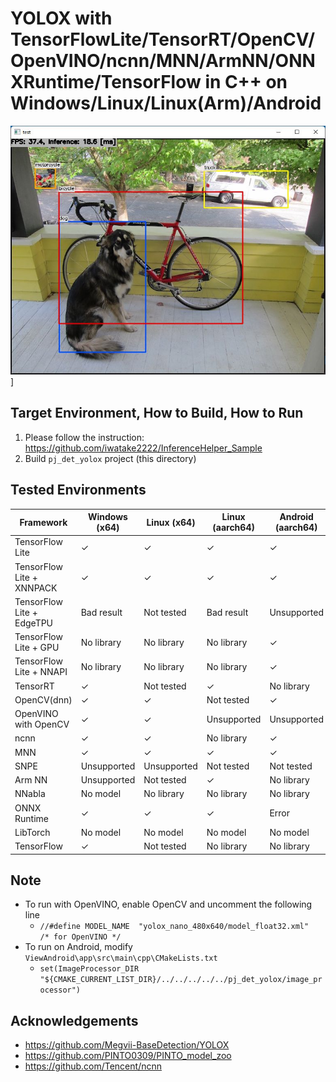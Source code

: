 # YOLOX with TensorFlowLite/TensorRT/OpenCV/OpenVINO/ncnn/MNN/ArmNN/ONNXRuntime/TensorFlow in C++ on Windows/Linux/Linux(Arm)/Android

![00_doc/demo.jpg](00_doc/demo.jpg)]

## Target Environment, How to Build, How to Run
1. Please follow the instruction: https://github.com/iwatake2222/InferenceHelper_Sample
2. Build `pj_det_yolox` project (this directory)


## Tested Environments
| Framework                 | Windows (x64)   | Linux (x64)     | Linux (aarch64) | Android (aarch64) |
|---------------------------|-----------------|-----------------|-----------------|-------------------|
| TensorFlow Lite           | &check;         | &check;         | &check;         | &check;           |
| TensorFlow Lite + XNNPACK | &check;         | &check;         | &check;         | &check;           |
| TensorFlow Lite + EdgeTPU | Bad result      | Not tested      | Bad result      | Unsupported       |
| TensorFlow Lite + GPU     | No library      | No library      | No library      | &check;           |
| TensorFlow Lite + NNAPI   | No library      | No library      | No library      | &check;           |
| TensorRT                  | &check;         | Not tested      | &check;         | No library        |
| OpenCV(dnn)               | &check;         | &check;         | Not tested      | &check;           |
| OpenVINO with OpenCV      | &check;         | &check;         | Unsupported     | Unsupported       |
| ncnn                      | &check;         | &check;         | No library      | &check;           |
| MNN                       | &check;         | &check;         | &check;         | &check;           |
| SNPE                      | Unsupported     | Unsupported     | Not tested      | Not tested        |
| Arm NN                    | Unsupported     | Not tested      | &check;         | No library        |
| NNabla                    | No model        | No library      | No library      | No library        |
| ONNX Runtime              | &check;         | &check;         | &check;         | Error             |
| LibTorch                  | No model        | No model        | No model        | No model          |
| TensorFlow                | &check;         | Not tested      | No library      | No library        |

## Note
- To run with OpenVINO, enable OpenCV and uncomment the following line
    - `//#define MODEL_NAME  "yolox_nano_480x640/model_float32.xml"   /* for OpenVINO */`
- To run on Android, modify `ViewAndroid\app\src\main\cpp\CMakeLists.txt`
    - `set(ImageProcessor_DIR "${CMAKE_CURRENT_LIST_DIR}/../../../../../pj_det_yolox/image_processor")`

## Acknowledgements
- https://github.com/Megvii-BaseDetection/YOLOX
- https://github.com/PINTO0309/PINTO_model_zoo
- https://github.com/Tencent/ncnn